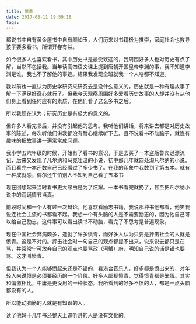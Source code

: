 ```yaml
---
title: 愤青
date: 2017-08-11 19:59:18
tags:
---
```

都说书中自有黄金屋书中自有颜如玉，人们历来对书籍极为推崇，家庭社会也教导孩子要多看书，所谓开卷有益。­

如今很多人也喜欢看书，其中历史书是最受欢迎的，我周围好多人也对历史有点了解，当然不包括我。当年读高四语文课上提到唐朝开国皇帝李渊的事，我不知道李渊是谁，我也不了解他的事迹。结果我发现全班就我一个人啥都不知道。­

我以前也一直认为历史学研究来研究去是没什么意义的，历史就是一种有趣故事了解一下满足好奇心就行了。但我今天观察周围好多爱看历史故事的人却并没有从他们身上看到任何应有的素质，在他们看了这么多书之后。­

所以我现在认为；研究历史是有极大的意义的。­

但许多人看完书后，并没有引起他的思考。我听他们讲话，将来讲去都是对历史故事的陈述，每次听他们讲我都没有耐心继续听下去。且不说看书不动脑子，就连有趣味的把故事讲一遍常常成问­题。

我小学五六年级的时候，开始有了看书的意识，于是去买了一本盗版鲁宾逊漂流记，后来又发现了凡尔纳和马克吐温的小说，初中那几年就四处淘凡尔纳的小说。而且看完一本还数自己已经看过了多少书了。在我的印象中我数到了第五本。就有一种成就感，偶尔还生怕别人不知到自己看了五本书­

现在回想起来当时看书更大缘由是为了炫耀。一本书看完就扔了，甚至把凡尔纳小说中的荒诞情节当真。­

前段时间和一个人有过一次辩论，他喜欢看励志书籍，我说那种书他都看，他笑我说连社会主流的书都看不起。我想一个有头脑的人是不需要励志的，因为他自己可以给自己励志。这件事可以看出读书不动脑，看完了不思考是普遍现象。­

现在中国社会弊病颇多，造就了许多愤青，而好多人认为只要是抨击社会的人就是愤青。这是不对的。抨击社会时一句自己的观点都提不出来，说来说去都只是在骂，并常常宁可放弃自己的观点也要骂政（河蟹）府，明知自己说的话是错也要骂。这才叫愤青。

但我认为一个人能够愤起来还是不错的，看港台音乐人，好多都是愤出来的，对年轻人来说愤是必须要经历的一个阶段。好多人鄙视愤青，觉得愤青都是笨蛋。其实和偏激相比，中庸是更没用的一种状态。我所看到的好多不愤的人，都是一点头脑都没有的人。

所以能动脑筋的人就是有知识的人。

读了他妈十几年书还整天上课听讲的人是没有文化的。